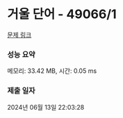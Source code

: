 # 거울 단어 - 49066/1 

[문제 링크](https://level.goorm.io/exam/49066/%EA%B1%B0%EC%9A%B8-%EB%8B%A8%EC%96%B4/quiz/1) 

### 성능 요약

메모리: 33.42 MB, 시간: 0.05 ms

### 제출 일자

2024년 06월 13일 22:03:28

